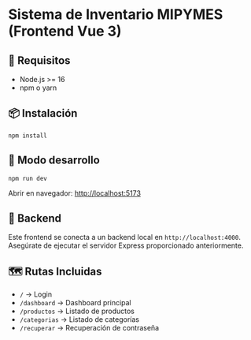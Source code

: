 # Sistema de Inventario MIPYMES (Frontend Vue 3)

## 🚀 Requisitos

- Node.js >= 16
- npm o yarn

## 📦 Instalación

```bash
npm install
```

## 🧪 Modo desarrollo

```bash
npm run dev
```

Abrir en navegador: [http://localhost:5173](http://localhost:5173)

## 🔧 Backend

Este frontend se conecta a un backend local en `http://localhost:4000`. Asegúrate de ejecutar el servidor Express proporcionado anteriormente.

## 🗺️ Rutas Incluidas

- `/` → Login
- `/dashboard` → Dashboard principal
- `/productos` → Listado de productos
- `/categorias` → Listado de categorías
- `/recuperar` → Recuperación de contraseña

